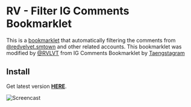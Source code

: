 # RV - Filter IG Comments Bookmarklet
This is a [bookmarklet](https://en.wikipedia.org/wiki/Bookmarklet) that automatically filtering the comments from [@redvelvet.smtown](https://www.instagram.com/redvelvet.smtown/) and other related accounts. 
This bookmarklet was modified by [@RVLVT](https://www.instagram.com/redvelvet.smtown/) from IG Comments Bookmarklet by <a href="https://github.com/taengstagram/IG-Comments-Bookmarklet">Taengstagram</a>

## Install
Get latest version [**HERE**](https://rvlvt.github.io/IG-Comment/).

![Screencast](https://thumbs.gfycat.com/NimblePointedGrub-size_restricted.gif)
